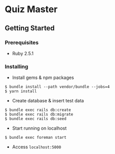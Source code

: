 # Quiz Master

## Getting Started

### Prerequisites

- Ruby 2.5.1

### Installing

- Install gems & npm packages

```
$ bundle install --path vendor/bundle --jobs=4
$ yarn install
```

- Create database & insert test data

```
$ bundle exec rails db:create
$ bundle exec rails db:migrate
$ bundle exec rails db:seed
```

- Start running on localhost

```
$ bundle exec foreman start
```

- Access `localhost:5000`
